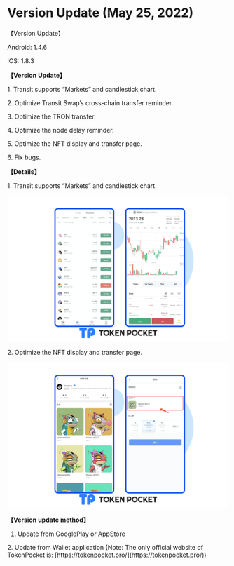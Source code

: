 # Version Update (May 25, 2022)

【Version Update】

&#x20; Android: 1.4.6

&#x20; iOS: 1.8.3

&#x20;

**【Version Update】**

1\. Transit supports “Markets” and candlestick chart.

2\. Optimize Transit Swap’s cross-chain transfer reminder.

3\. Optimize the TRON transfer.

4\. Optimize the node delay reminder.

5\. Optimize the NFT display and transfer page.

6\. Fix bugs.

&#x20;

**【Details】**

1\. Transit supports “Markets” and candlestick chart.

![](<../../.gitbook/assets/Group 18931.png>)

2\. Optimize the NFT display and transfer page.

![](<../../.gitbook/assets/Group 18929.png>)

**【Version update method】‌**

1. Update from GooglePlay or AppStore

&#x20; 2\. Update from Wallet application (Note: The only official website of TokenPocket is: [https://tokenpocket.pro/](https://tokenpocket.pro/))
